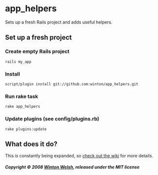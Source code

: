 app_helpers
===========

Sets up a fresh Rails project and adds useful helpers. 


Set up a fresh project
----------------------

### Create empty Rails project

	rails my_app

### Install

	script/plugin install git://github.com:winton/app_helpers.git

### Run rake task

	rake app_helpers

### Update plugins (see config/plugins.rb)

	rake plugins:update


What does it do?
----------------

This is constantly being expanded, so [check out the wiki](http://github.com/winton/app_helpers/wikis) for more details.


##### Copyright &copy; 2008 [Winton Welsh](mailto:mail@wintoni.us), released under the MIT license